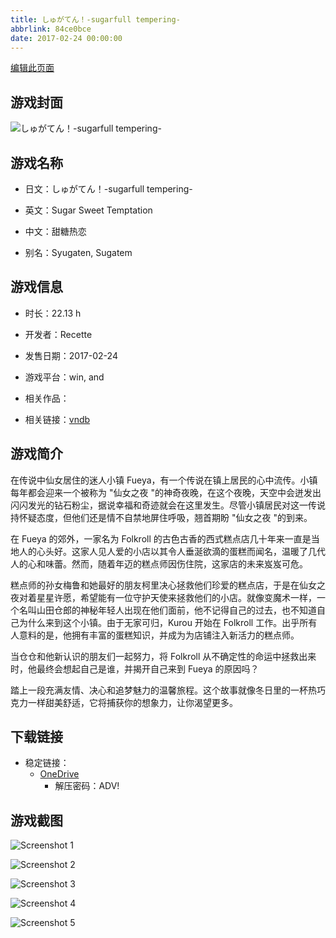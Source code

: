 ```yaml
---
title: しゅがてん！-sugarfull tempering-
abbrlink: 84ce0bce
date: 2017-02-24 00:00:00
---
```

[编辑此页面](https://github.com/ACG-3/ADV3-source/blob/main/source/_posts/games/%E3%81%97%E3%82%85%E3%81%8C%E3%81%A6%E3%82%93%EF%BC%81-sugarfull%20tempering-.md)

## 游戏封面

![しゅがてん！-sugarfull tempering-](https://pan.timero.xyz/onedrive/img_lib_001/%E3%81%97%E3%82%85%E3%81%8C%E3%81%A6%E3%82%93%EF%BC%81-sugarfull%20tempering-_cover.avif)


## 游戏名称

- 日文：しゅがてん！-sugarfull tempering-
- 英文：Sugar Sweet Temptation
- 中文：甜糖热恋

- 别名：Syugaten, Sugatem


## 游戏信息

- 时长：22.13 h
- 开发者：Recette
- 发售日期：2017-02-24
- 游戏平台：win, and
- 相关作品：

- 相关链接：[vndb](https://vndb.org/v20196)


## 游戏简介

在传说中仙女居住的迷人小镇 Fueya，有一个传说在镇上居民的心中流传。小镇每年都会迎来一个被称为 "仙女之夜 "的神奇夜晚，在这个夜晚，天空中会迸发出闪闪发光的钻石粉尘，据说幸福和奇迹就会在这里发生。尽管小镇居民对这一传说持怀疑态度，但他们还是情不自禁地屏住呼吸，翘首期盼 "仙女之夜 "的到来。

在 Fueya 的郊外，一家名为 Folkroll 的古色古香的西式糕点店几十年来一直是当地人的心头好。这家人见人爱的小店以其令人垂涎欲滴的蛋糕而闻名，温暖了几代人的心和味蕾。然而，随着年迈的糕点师因伤住院，这家店的未来岌岌可危。

糕点师的孙女梅鲁和她最好的朋友柯里决心拯救他们珍爱的糕点店，于是在仙女之夜对着星星许愿，希望能有一位守护天使来拯救他们的小店。就像变魔术一样，一个名叫山田仓郎的神秘年轻人出现在他们面前，他不记得自己的过去，也不知道自己为什么来到这个小镇。由于无家可归，Kurou 开始在 Folkroll 工作。出乎所有人意料的是，他拥有丰富的蛋糕知识，并成为为店铺注入新活力的糕点师。

当仓仓和他新认识的朋友们一起努力，将 Folkroll 从不确定性的命运中拯救出来时，他最终会想起自己是谁，并揭开自己来到 Fueya 的原因吗？

踏上一段充满友情、决心和追梦魅力的温馨旅程。这个故事就像冬日里的一杯热巧克力一样甜美舒适，它将捕获你的想象力，让你渴望更多。




## 下载链接

- 稳定链接：
    - [OneDrive](https://pan.timero.xyz/onedrive/adv_lib_001/%E3%81%97%E3%82%85%E3%81%8C%E3%81%A6%E3%82%93%EF%BC%81-sugarfull%20tempering-)
        - 解压密码：ADV!



## 游戏截图


![Screenshot 1](https://pan.timero.xyz/onedrive/img_lib_001/%E3%81%97%E3%82%85%E3%81%8C%E3%81%A6%E3%82%93%EF%BC%81-sugarfull%20tempering-_Screenshot_1.avif)

![Screenshot 2](https://pan.timero.xyz/onedrive/img_lib_001/%E3%81%97%E3%82%85%E3%81%8C%E3%81%A6%E3%82%93%EF%BC%81-sugarfull%20tempering-_Screenshot_2.avif)

![Screenshot 3](https://pan.timero.xyz/onedrive/img_lib_001/%E3%81%97%E3%82%85%E3%81%8C%E3%81%A6%E3%82%93%EF%BC%81-sugarfull%20tempering-_Screenshot_3.avif)

![Screenshot 4](https://pan.timero.xyz/onedrive/img_lib_001/%E3%81%97%E3%82%85%E3%81%8C%E3%81%A6%E3%82%93%EF%BC%81-sugarfull%20tempering-_Screenshot_4.avif)

![Screenshot 5](https://pan.timero.xyz/onedrive/img_lib_001/%E3%81%97%E3%82%85%E3%81%8C%E3%81%A6%E3%82%93%EF%BC%81-sugarfull%20tempering-_Screenshot_5.avif)

